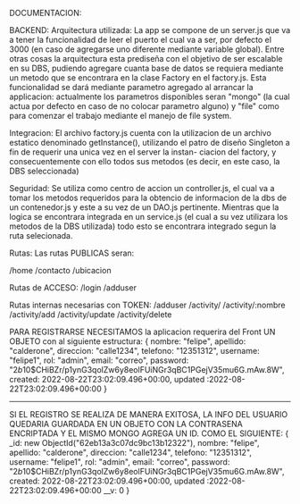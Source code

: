 DOCUMENTACION:

BACKEND:
Arquitectura utilizada: La app se compone de un server.js que va a tener la funcionalidad de leer el puerto
el cual va a ser, por defecto el 3000 (en caso de agregarse uno diferente mediante variable global).
 Entre otras cosas la arquitectura esta prediseña con el objetivo de ser escalable en su DBS, pudiendo
agregare cuanta base de datos se requiera mediante un metodo que se encontrara en la clase Factory en el
factory.js. Esta funcionalidad se dará mediante parametro agregado al arrancar la applicacion: actualmente los
parametros disponibles seran "mongo" (la cual actua por defecto en caso de no colocar parametro alguno) y 
"file" como para comenzar el trabajo mediante el manejo de file system.

Integracion: El archivo factory.js cuenta con la utilizacion de un archivo estatico denominado
getInstance(), utilizando el patro de diseño Singleton a fin de requerir una unica vez en el server la instan-
ciacion del factory, y consecuentemente con ello todos sus metodos (es decir, en este caso, la DBS seleccionada)

Seguridad: Se utiliza como centro de accion un controller.js, el cual va a tomar los metodos requeridos para 
la obtencio de informacion de la dbs de un contenedor.js y este a su vez de un DAO.js pertinente. Mientras que
la logica se encontrara integrada en un service.js (el cual a su vez utilizara los metodos de la DBS utilizada)
todo esto se encontrara integrado segun la ruta selecionada.

Rutas: Las rutas PUBLICAS seran:

/home
/contacto
/ubicacion

Rutas de ACCESO:
/login
/adduser


Rutas internas necesarias con TOKEN:
/adduser
/activity/
/activity/:nombre
/activity/add
/activity/update
/activity/delete

PARA REGISTRARSE NECESITAMOS la aplicacion requerira del Front UN OBJETO con al siguiente estructura:
{
    nombre: "felipe",
    apellido: "calderone",
    direccion: "calle1234",
    telefono: "12351312",
    username: "felipe1",
    rol: "admin",
    email: "correo",
    password: "$2b$10$CHiBZr/p1ynG3qolZw6y8eolFUiNGr3qBC1PGejV35mu6G.mAw.8W",
    created: 2022-08-22T23:02:09.496+00:00,
    updated :2022-08-22T23:02:09.496+00:00
}
___________________________________________________________________

SI EL REGISTRO SE REALIZA DE MANERA EXITOSA, LA INFO DEL USUARIO QUEDARIA GUARDADA EN UN OBJETO
CON LA CONTRASENA ENCRIPTADA Y EL MISMO MONGO AGREGA UN ID. COMO EL SIGUIENTE:
{
    _id: new ObjectId("62eb13a3c07dc9bc13b12322"),
    nombre: "felipe",
    apellido: "calderone",
    direccion: "calle1234",
    telefono: "12351312",
    username: "felipe1",
    rol: "admin",
    email: "correo",
    password: "$2b$10$CHiBZr/p1ynG3qolZw6y8eolFUiNGr3qBC1PGejV35mu6G.mAw.8W",
    created: 2022-08-22T23:02:09.496+00:00,
    updated :2022-08-22T23:02:09.496+00:00
  __v: 0
}